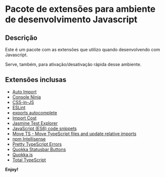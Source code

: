 # Pacote de extensões para ambiente de desenvolvimento Javascript

## Descrição

Este é um pacote com as extensões que utilizo quando desenvolvendo com Javascript.

Serve, também, para ativação/desativação rápida desse ambiente.

## Extensões inclusas

* [Auto Import](https://marketplace.visualstudio.com/items?itemName=steoates.autoimport)
* [Console Ninja](https://marketplace.visualstudio.com/items?itemName=WallabyJs.console-ninja)
* [CSS-in-JS](https://marketplace.visualstudio.com/items?itemName=paulmolluzzo.convert-css-in-js)
* [ESLint](https://marketplace.visualstudio.com/items?itemName=dbaeumer.vscode-eslint)
* [exports autocomplete](https://marketplace.visualstudio.com/items?itemName=capaj.vscode-exports-autocomplete)
* [Import Cost](https://marketplace.visualstudio.com/items?itemName=wix.vscode-import-cost)
* [Jasmine Test Explorer](https://marketplace.visualstudio.com/items?itemName=hbenl.vscode-jasmine-test-adapter)
* [JavaScript (ES6) code snippets](https://marketplace.visualstudio.com/items?itemName=xabikos.JavaScriptSnippets)
* [Move TS - Move TypeScript files and update relative imports](https://marketplace.visualstudio.com/items?itemName=stringham.move-ts)
* [npm Intellisense](https://marketplace.visualstudio.com/items?itemName=christian-kohler.npm-intellisense)
* [Pretty TypeScript Errors](https://marketplace.visualstudio.com/items?itemName=yoavbls.pretty-ts-errors)
* [Quokka Statusbar Buttons](https://marketplace.visualstudio.com/items?itemName=sketchbuch.vsc-quokka-statusbar)
* [Quokka.js](https://marketplace.visualstudio.com/items?itemName=WallabyJs.quokka-vscode)
* [Total TypeScript](https://marketplace.visualstudio.com/items?itemName=mattpocock.ts-error-translator)

**Enjoy!**
